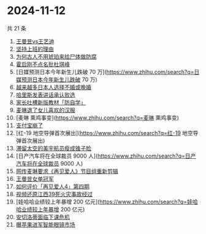 # 2024-11-12

共 21 条

<!-- BEGIN ZHIHUSEARCH -->
<!-- 最后更新时间 Tue Nov 12 2024 20:17:27 GMT+0800 (China Standard Time) -->
1. [王曼昱vs王艺迪](https://www.zhihu.com/search?q=王曼昱vs王艺迪)
1. [坚持上班的理由](https://www.zhihu.com/search?q=坚持上班的理由)
1. [为何古人不用琥珀来给尸体做防腐](https://www.zhihu.com/search?q=为何古人不用琥珀来给尸体做防腐)
1. [霍启刚不点名批杜琪峰](https://www.zhihu.com/search?q=霍启刚不点名批杜琪峰)
1. [日媒预测日本今年新生儿跌破 70 万](https://www.zhihu.com/search?q=日媒预测日本今年新生儿跌破 70 万)
1. [越来越多日本人选择不婚或晚婚](https://www.zhihu.com/search?q=越来越多日本人选择不婚或晚婚)
1. [哈里斯发表讲话承认败选](https://www.zhihu.com/search?q=哈里斯发表讲话承认败选)
1. [家长吐槽新版教材「防自学」](https://www.zhihu.com/search?q=家长吐槽新版教材「防自学」)
1. [麦琳退了女儿喜欢的汉服](https://www.zhihu.com/search?q=麦琳退了女儿喜欢的汉服)
1. [麦琳 熏鸡事变](https://www.zhihu.com/search?q=麦琳 熏鸡事变)
1. [支付宝崩了](https://www.zhihu.com/search?q=支付宝崩了)
1. [红-19 地空导弹首次展出](https://www.zhihu.com/search?q=红-19 地空导弹首次展出)
1. [滞留太空的美宇航员瘦成锥子脸](https://www.zhihu.com/search?q=滞留太空的美宇航员瘦成锥子脸)
1. [日产汽车将在全球裁员 9000 人](https://www.zhihu.com/search?q=日产汽车将在全球裁员 9000 人)
1. [网传麦琳要求《再见爱人》节目组重新剪辑](https://www.zhihu.com/search?q=网传麦琳要求《再见爱人》节目组重新剪辑)
1. [王曼昱女单冠军](https://www.zhihu.com/search?q=王曼昱女单冠军)
1. [如何评价「再见爱人4」第四期](https://www.zhihu.com/search?q=如何评价「再见爱人4」第四期)
1. [视频还原江西39死火灾事故经过](https://www.zhihu.com/search?q=视频还原江西39死火灾事故经过)
1. [娃哈哈业绩较上年暴增 200 亿元](https://www.zhihu.com/search?q=娃哈哈业绩较上年暴增 200 亿元)
1. [安切洛蒂面临下课危机](https://www.zhihu.com/search?q=安切洛蒂面临下课危机)
1. [曝苹果进军智能眼镜市场](https://www.zhihu.com/search?q=曝苹果进军智能眼镜市场)
<!-- END ZHIHUSEARCH -->
